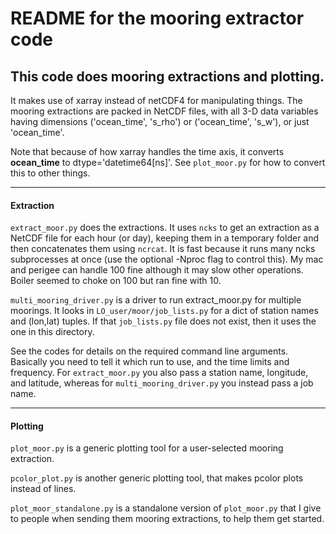 # README for the mooring extractor code

## This code does mooring extractions and plotting.

It makes use of xarray instead of netCDF4 for manipulating things. The mooring extractions are packed in NetCDF files, with all 3-D data variables having dimensions ('ocean_time', 's_rho') or ('ocean_time', 's_w'), or just 'ocean_time'.

Note that because of how xarray handles the time axis, it converts **ocean_time** to dtype='datetime64[ns]'.  See `plot_moor.py` for how to convert this to other things.

---

#### Extraction

`extract_moor.py` does the extractions. It uses `ncks` to get an extraction as a NetCDF file for each hour (or day), keeping them in a temporary folder and then concatenates them using `ncrcat`.  It is fast because it runs many ncks subprocesses at once (use the optional -Nproc flag to control this).  My mac and perigee can handle 100 fine although it may slow other operations.  Boiler seemed to choke on 100 but ran fine with 10.

`multi_mooring_driver.py` is a driver to run extract_moor.py for multiple moorings. It looks in `LO_user/moor/job_lists.py` for a dict of station names and (lon,lat) tuples. If that `job_lists.py` file does not exist, then it uses the one in this directory.

See the codes for details on the required command line arguments. Basically you need to tell it which run to use, and the time limits and frequency. For `extract_moor.py` you also pass a station name, longitude, and latitude, whereas for `multi_mooring_driver.py` you instead pass a job name.

---

#### Plotting

`plot_moor.py` is a generic plotting tool for a user-selected mooring extraction.

`pcolor_plot.py` is another generic plotting tool, that makes pcolor plots instead of lines.

`plot_moor_standalone.py` is a standalone version of `plot_moor.py` that I give to people when sending them mooring extractions, to help them get started.

